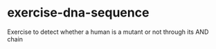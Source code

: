 # exercise-dna-sequence
Exercise to detect whether a human is a mutant or not through its AND chain

